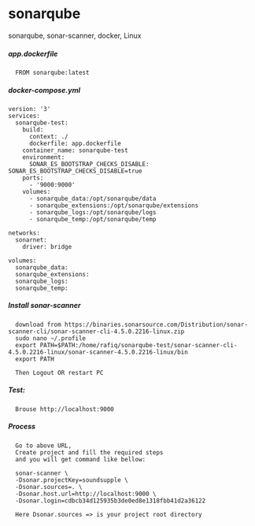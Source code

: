 # sonarqube
sonarqube, sonar-scanner, docker, Linux

##### app.dockerfile

      FROM sonarqube:latest
      
##### docker-compose.yml

```
version: '3'
services:
  sonarqube-test:
    build:
      context: ./
      dockerfile: app.dockerfile
    container_name: sonarqube-test
    environment:
      SONAR_ES_BOOTSTRAP_CHECKS_DISABLE: SONAR_ES_BOOTSTRAP_CHECKS_DISABLE=true
    ports:
      - '9000:9000'
    volumes:
      - sonarqube_data:/opt/sonarqube/data
      - sonarqube_extensions:/opt/sonarqube/extensions
      - sonarqube_logs:/opt/sonarqube/logs
      - sonarqube_temp:/opt/sonarqube/temp

networks:
  sonarnet:
    driver: bridge

volumes:
  sonarqube_data:
  sonarqube_extensions:
  sonarqube_logs:
  sonarqube_temp:
  ```
##### Install sonar-scanner
      download from https://binaries.sonarsource.com/Distribution/sonar-scanner-cli/sonar-scanner-cli-4.5.0.2216-linux.zip
      sudo nano ~/.profile
      export PATH=$PATH:/home/rafiq/sonarqube-test/sonar-scanner-cli-4.5.0.2216-linux/sonar-scanner-4.5.0.2216-linux/bin
      export PATH
      
      Then Logout OR restart PC
      
##### Test:

      Brouse http://localhost:9000
      
##### Process
      Go to above URL,
      Create project and fill the required steps
      and you will get command like bellow:
      
      sonar-scanner \
      -Dsonar.projectKey=soundsupple \
      -Dsonar.sources=. \
      -Dsonar.host.url=http://localhost:9000 \
      -Dsonar.login=cdbcb34d125935b3de0ed8e1318fbb41d2a36122
      
      Here Dsonar.sources => is your project root directory
      
